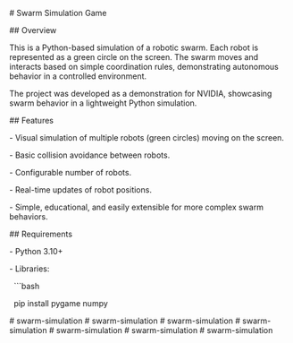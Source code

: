 \# Swarm Simulation Game



\## Overview

This is a Python-based simulation of a robotic swarm. Each robot is represented as a green circle on the screen. The swarm moves and interacts based on simple coordination rules, demonstrating autonomous behavior in a controlled environment.



The project was developed as a demonstration for NVIDIA, showcasing swarm behavior in a lightweight Python simulation.



\## Features

\- Visual simulation of multiple robots (green circles) moving on the screen.

\- Basic collision avoidance between robots.

\- Configurable number of robots.

\- Real-time updates of robot positions.

\- Simple, educational, and easily extensible for more complex swarm behaviors.



\## Requirements

\- Python 3.10+

\- Libraries:

&nbsp; ```bash

&nbsp; pip install pygame numpy



#   s w a r m - s i m u l a t i o n  
 #   s w a r m - s i m u l a t i o n  
 #   s w a r m - s i m u l a t i o n  
 #   s w a r m - s i m u l a t i o n  
 #   s w a r m - s i m u l a t i o n  
 #   s w a r m - s i m u l a t i o n  
 #   s w a r m - s i m u l a t i o n  
 